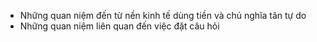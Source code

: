- Những quan niệm đến từ nền kinh tế dùng tiền và chủ nghĩa tân tự do
- Những quan niệm liên quan đến việc đặt câu hỏi